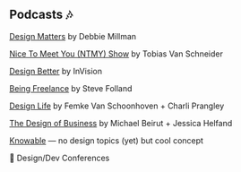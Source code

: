 ## Podcasts 🎶

[Design Matters](https://www.google.com/url?q=https://www.google.com/url?q%3Dhttps://www.designmattersmedia.com/designmatters%26amp;sa%3DD%26amp;source%3Deditors%26amp;ust%3D1645230228780122%26amp;usg%3DAOvVaw34U7a528EV0kzTXjM0vCSm&sa=D&source=docs&ust=1645230229036519&usg=AOvVaw0cPB_ZDCXO5xUkr2jP8Hp9) by Debbie Millman

[Nice To Meet You (NTMY) Show](https://www.google.com/url?q=https://www.google.com/url?q%3Dhttps://www.vanschneider.com/show%26amp;sa%3DD%26amp;source%3Deditors%26amp;ust%3D1645230228780778%26amp;usg%3DAOvVaw3cdDztxo-hD9nvIRcCW8DF&sa=D&source=docs&ust=1645230229036621&usg=AOvVaw2Ciyi1UGutk2hGEXaklF1r) by Tobias Van Schneider 

[Design Better](https://www.google.com/url?q=https://www.google.com/url?q%3Dhttps://www.designbetter.co/podcast%26amp;sa%3DD%26amp;source%3Deditors%26amp;ust%3D1645230228781470%26amp;usg%3DAOvVaw2OI_g6nKnfJwjd9meBRcSK&sa=D&source=docs&ust=1645230229036723&usg=AOvVaw18NJDf0o4vv2NeLLcnquB5) by InVision

[Being Freelance](https://www.google.com/url?q=https://www.google.com/url?q%3Dhttps://www.beingfreelance.com/%26amp;sa%3DD%26amp;source%3Deditors%26amp;ust%3D1645230228782157%26amp;usg%3DAOvVaw2ZNXfBH7HVDetHlfu29mYS&sa=D&source=docs&ust=1645230229036816&usg=AOvVaw1QaAjHbeoWGAUGTGysvEjp) by Steve Folland

[Design Life](https://www.google.com/url?q=https://www.google.com/url?q%3Dhttps://www.designlife.fm/%26amp;sa%3DD%26amp;source%3Deditors%26amp;ust%3D1645230228782819%26amp;usg%3DAOvVaw3NwGS2jOCEz0Cgl_xB_E8p&sa=D&source=docs&ust=1645230229036910&usg=AOvVaw37S4BP6iZUDBoCBBERsiBb) by Femke Van Schoonhoven + Charli Prangley

[The Design of Business](https://www.google.com/url?q=https://www.google.com/url?q%3Dhttps://designobserver.com/designofbusiness%26amp;sa%3DD%26amp;source%3Deditors%26amp;ust%3D1645230228783487%26amp;usg%3DAOvVaw3Czb5b97W_i5r2FcBZRcgm&sa=D&source=docs&ust=1645230229037008&usg=AOvVaw3cprkMvFYMU6CfcIwwuYsm) by Michael Beirut + Jessica Helfand

[Knowable](https://www.google.com/url?q=https://www.google.com/url?q%3Dhttps://knowable.fyi/%26amp;sa%3DD%26amp;source%3Deditors%26amp;ust%3D1645230228784121%26amp;usg%3DAOvVaw2owOXYRcuUeeKzpkQithvC&sa=D&source=docs&ust=1645230229037118&usg=AOvVaw3sjBi1hSHjYyk3bCSczNrD) — no design topics (yet) but cool concept

🎤 Design/Dev Conferences